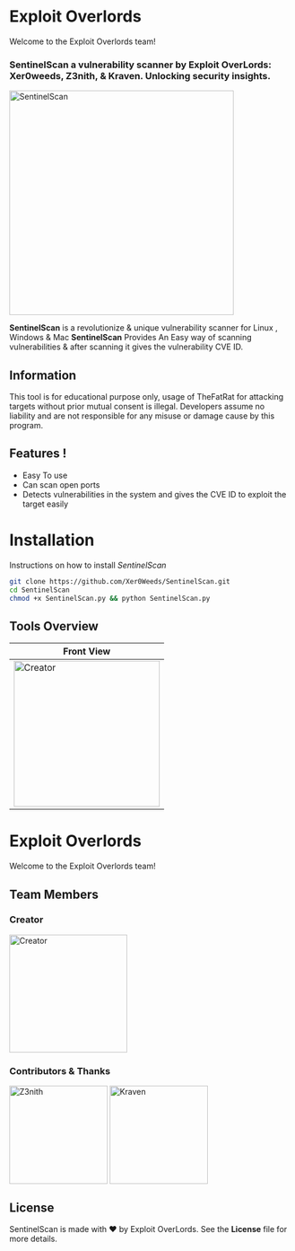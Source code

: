 # Exploit Overlords

Welcome to the Exploit Overlords team!



### SentinelScan a vulnerability scanner by Exploit OverLords: Xer0weeds, Z3nith, & Kraven. Unlocking security insights.

<img src="https://github.com/Xer0Weeds/Contributors/blob/main/Creators%20%26%20Projects/SentinelScan.jpg" alt="SentinelScan" width="400" style="vertical-align: bottom;">

**SentinelScan** is a revolutionize & unique vulnerability scanner for Linux , Windows & Mac **SentinelScan** Provides An Easy way of scanning vulnerabilities & after scanning it gives the vulnerability CVE ID. 
 
 ## Information
 This tool is for educational purpose only, usage of TheFatRat for attacking targets without prior mutual consent is illegal.
Developers assume no liability and are not responsible for any misuse or damage cause by this program.

 ## Features !
 - Easy To use
 - Can scan open ports
 - Detects vulnerabilities in the system and gives the CVE ID 
   to exploit the target easily

# Installation
Instructions on how to install *SentinelScan*
```bash
git clone https://github.com/Xer0Weeds/SentinelScan.git
cd SentinelScan
chmod +x SentinelScan.py && python SentinelScan.py
```

   ## Tools Overview
| Front View |
| ------------ 
|<img align="bottom left" alt="Creator" width="260" src="https://github.com/Xer0Weeds/Contributors/blob/main/Creators%20%26%20Projects/image.jpg">

# Exploit Overlords

Welcome to the Exploit Overlords team!

## Team Members

### Creator
[<img src="https://github.com/Xer0Weeds/Contributors/blob/main/Creators%20%26%20Projects/Xer0Weeds.jpg" alt="Creator" width="210" style="vertical-align: bottom;">](https://github.com/Xer0Weeds)



### Contributors & Thanks
[<img src="https://github.com/Xer0Weeds/Contributors/blob/main/Creators%20%26%20Projects/Z3nith.jpg" alt="Z3nith" width="175" style="vertical-align: bottom;">](https://github.com/Lalitj2004)
[<img src="https://github.com/Xer0Weeds/Contributors/blob/main/Creators%20%26%20Projects/Kraven.jpg" alt="Kraven" width="175" style="vertical-align: bottom;">](https://github.com/amanr3207)




## License
SentinelScan is made with ❤️ by Exploit OverLords. See the **License** file for more details.


